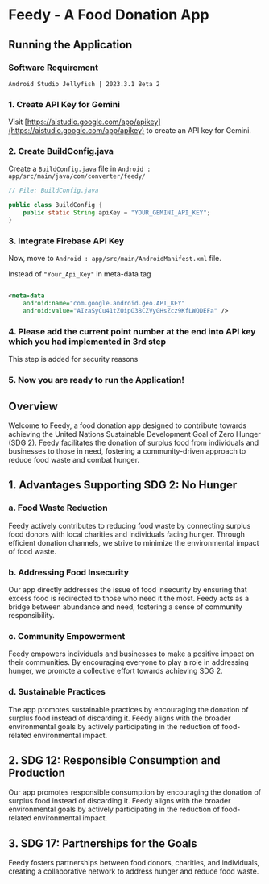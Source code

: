 # Feedy - A Food Donation App

## Running the Application

### Software Requirement

`Android Studio Jellyfish | 2023.3.1 Beta 2`

### 1. Create API Key for Gemini
Visit [https://aistudio.google.com/app/apikey](https://aistudio.google.com/app/apikey) to create an API key for Gemini.

### 2. Create BuildConfig.java
Create a `BuildConfig.java` file in `Android : app/src/main/java/com/converter/feedy/`

```java
// File: BuildConfig.java

public class BuildConfig {
    public static String apiKey = "YOUR_GEMINI_API_KEY";
}
```

### 3. Integrate Firebase API Key

Now, move to `Android : app/src/main/AndroidManifest.xml` file.

Instead of `"Your_Api_Key"` in meta-data tag

```xml

<meta-data
    android:name="com.google.android.geo.API_KEY"
    android:value="AIzaSyCu41tZOipO38CZVyGHsZcz9KfLWQDEFa" />
```

### 4. Please add the current point number at the end into API key which you had implemented in 3rd step

This step is added for security reasons

### 5. Now you are ready to run the Application!

## Overview

Welcome to Feedy, a food donation app designed to contribute towards achieving the United Nations Sustainable Development Goal of Zero Hunger (SDG 2). Feedy facilitates the donation of surplus food from individuals and businesses to those in need, fostering a community-driven approach to reduce food waste and combat hunger.

## 1. Advantages Supporting SDG 2: No Hunger

### a. Food Waste Reduction

Feedy actively contributes to reducing food waste by connecting surplus food donors with local charities and individuals facing hunger. Through efficient donation channels, we strive to minimize the environmental impact of food waste.

### b. Addressing Food Insecurity

Our app directly addresses the issue of food insecurity by ensuring that excess food is redirected to those who need it the most. Feedy acts as a bridge between abundance and need, fostering a sense of community responsibility.

### c. Community Empowerment

Feedy empowers individuals and businesses to make a positive impact on their communities. By encouraging everyone to play a role in addressing hunger, we promote a collective effort towards achieving SDG 2.

### d. Sustainable Practices

The app promotes sustainable practices by encouraging the donation of surplus food instead of discarding it. Feedy aligns with the broader environmental goals by actively participating in the reduction of food-related environmental impact.

## 2. SDG 12: Responsible Consumption and Production

Our app promotes responsible consumption by encouraging the donation of surplus food instead of discarding it. Feedy aligns with the broader environmental goals by actively participating in the reduction of food-related environmental impact.

## 3. SDG 17: Partnerships for the Goals

Feedy fosters partnerships between food donors, charities, and individuals, creating a collaborative network to address hunger and reduce food waste.
